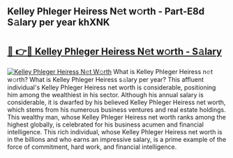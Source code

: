 ## Kelley Phleger Heiress N𝚎t w𝚘rth - Part-E8d S𝚊lary per year khXNK

# <h2><a href="http://gc2wo1.nevu.top/?p=Kelley+Phleger+Heiress">🔗 👉🔴 Kelley Phleger Heiress N𝚎t w𝚘rth - S𝚊lary</a></h2>

[![Kelley Phleger Heiress N𝚎t W𝚘rth](https://i.imgur.com/Oavwk0R.jpeg)](http://gc2wo1.nevu.top/?p=Kelley+Phleger+Heiress)
What is Kelley Phleger Heiress n𝚎t w𝚘rth? What is Kelley Phleger Heiress s𝚊lary per year?
This affluent individual's Kelley Phleger Heiress net worth is considerable, positioning him among the wealthiest in his sector. Although his annual salary is considerable, it is dwarfed by his believed Kelley Phleger Heiress net worth, which stems from his numerous business ventures and real estate holdings. This wealthy man, whose Kelley Phleger Heiress net worth ranks among the highest globally, is celebrated for his business acumen and financial intelligence. This rich individual, whose Kelley Phleger Heiress net worth is in the billions and who earns an impressive salary, is a prime example of the force of commitment, hard work, and financial intelligence.
